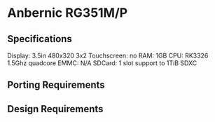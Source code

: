# Anbernic RG351M/P

## Specifications
Display: 3.5in 480x320 3x2
Touchscreen: no
RAM: 1GB
CPU: RK3326 1.5Ghz quadcore
EMMC: N/A
SDCard: 1 slot support to 1TiB SDXC

## Porting Requirements

## Design Requirements